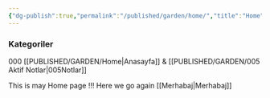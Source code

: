 ```yaml
---
{"dg-publish":true,"permalink":"/published/garden/home/","title":"Home","tags":["digital-garden","gardenEntry"],"created":"2025-03-10T16:09:07.768+03:00","updated":"2025-03-10T18:11:39.466+03:00"}
---
```



### Kategoriler

000 [[PUBLISHED/GARDEN/Home\|Anasayfa]] & [[PUBLISHED/GARDEN/005 Aktif Notlar\|005Notlar]]
 
 This is may Home page !!! 
 Here we go again
[[Merhabaj\|Merhabaj]]

